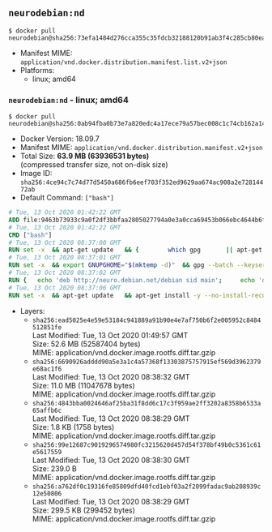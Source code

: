 ## `neurodebian:nd`

```console
$ docker pull neurodebian@sha256:73efa1484d276cca355c35fdcb32188120b91ab3f4c285cb80eaf0c6d5a7ce12
```

-	Manifest MIME: `application/vnd.docker.distribution.manifest.list.v2+json`
-	Platforms:
	-	linux; amd64

### `neurodebian:nd` - linux; amd64

```console
$ docker pull neurodebian@sha256:0ab94fba0b73e7a820edc4a17ece79a57bec008c1c74cb162a1413f66e7c6771
```

-	Docker Version: 18.09.7
-	Manifest MIME: `application/vnd.docker.distribution.manifest.v2+json`
-	Total Size: **63.9 MB (63936531 bytes)**  
	(compressed transfer size, not on-disk size)
-	Image ID: `sha256:4ce94c7c74d77d5450a686fb6eef703f352ed9629aa674ac908a2e72814472ab`
-	Default Command: `["bash"]`

```dockerfile
# Tue, 13 Oct 2020 01:42:22 GMT
ADD file:9463b73933c9a0f2df3bbfaa2805027794a0e3a0cca69453b066ebc4644b6f06 in / 
# Tue, 13 Oct 2020 01:42:22 GMT
CMD ["bash"]
# Tue, 13 Oct 2020 08:37:00 GMT
RUN set -x 	&& apt-get update 	&& { 		which gpg 		|| apt-get install -y --no-install-recommends gnupg 	; } 	&& { 		gpg --version | grep -q '^gpg (GnuPG) 1\.' 		|| apt-get install -y --no-install-recommends dirmngr 	; } 	&& rm -rf /var/lib/apt/lists/*
# Tue, 13 Oct 2020 08:37:01 GMT
RUN set -x 	&& export GNUPGHOME="$(mktemp -d)" 	&& gpg --batch --keyserver ha.pool.sks-keyservers.net --recv-keys DD95CC430502E37EF840ACEEA5D32F012649A5A9 	&& gpg --batch --export DD95CC430502E37EF840ACEEA5D32F012649A5A9 > /etc/apt/trusted.gpg.d/neurodebian.gpg 	&& rm -rf "$GNUPGHOME" 	&& apt-key list | grep neurodebian
# Tue, 13 Oct 2020 08:37:02 GMT
RUN { 	echo 'deb http://neuro.debian.net/debian sid main'; 	echo 'deb http://neuro.debian.net/debian data main'; 	echo '#deb-src http://neuro.debian.net/debian-devel sid main'; } > /etc/apt/sources.list.d/neurodebian.sources.list
# Tue, 13 Oct 2020 08:37:06 GMT
RUN set -x 	&& apt-get update 	&& apt-get install -y --no-install-recommends neurodebian-freeze eatmydata 	&& ln -s /usr/bin/eatmydata /usr/local/bin/apt-get 	&& rm -rf /var/lib/apt/lists/*
```

-	Layers:
	-	`sha256:ead5025e4e59e53184c941889a91b90e4e7af750b6f2e005952c8484512851fe`  
		Last Modified: Tue, 13 Oct 2020 01:49:57 GMT  
		Size: 52.6 MB (52587404 bytes)  
		MIME: application/vnd.docker.image.rootfs.diff.tar.gzip
	-	`sha256:6690926adddd90a5e3a1c4a57368f13303875757915ef569d3962379e68ac1f6`  
		Last Modified: Tue, 13 Oct 2020 08:38:32 GMT  
		Size: 11.0 MB (11047678 bytes)  
		MIME: application/vnd.docker.image.rootfs.diff.tar.gzip
	-	`sha256:4843bba0024646af25ba31f8dd6c17c3f959ae2ff3202a8358b6533a65affb6c`  
		Last Modified: Tue, 13 Oct 2020 08:38:29 GMT  
		Size: 1.8 KB (1758 bytes)  
		MIME: application/vnd.docker.image.rootfs.diff.tar.gzip
	-	`sha256:99e12687c9019296574980fc3215620d457d54f378bf49b0c5361c61e5617559`  
		Last Modified: Tue, 13 Oct 2020 08:38:30 GMT  
		Size: 239.0 B  
		MIME: application/vnd.docker.image.rootfs.diff.tar.gzip
	-	`sha256:a762df0c19316fe85809dfd40fcd1ebf03a2f2099fadac9ab208939c12e50806`  
		Last Modified: Tue, 13 Oct 2020 08:38:29 GMT  
		Size: 299.5 KB (299452 bytes)  
		MIME: application/vnd.docker.image.rootfs.diff.tar.gzip
